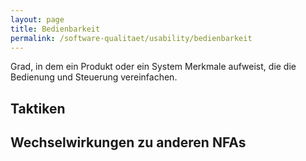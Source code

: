 ```yaml
---
layout: page
title: Bedienbarkeit
permalink: /software-qualitaet/usability/bedienbarkeit
---
```

Grad, in dem ein Produkt oder ein System Merkmale aufweist, die die Bedienung und Steuerung vereinfachen.

## Taktiken



## Wechselwirkungen zu anderen NFAs